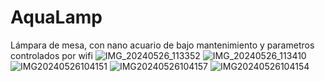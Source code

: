 # AquaLamp
Lámpara de mesa, con nano acuario de bajo mantenimiento y parametros controlados por wifi
![IMG_20240526_113352](https://github.com/dvas3/AquaLamp/assets/118846161/f865ee61-82e0-4f79-bdac-0e1dac502431) ![IMG_20240526_113410](https://github.com/dvas3/AquaLamp/assets/118846161/fdbb7dc3-5eb5-4894-b410-50146d68d723) ![IMG20240526104151](https://github.com/dvas3/AquaLamp/assets/118846161/49d98d51-3a20-451d-81ec-4fa63b8feab2) ![IMG20240526104157](https://github.com/dvas3/AquaLamp/assets/118846161/aba5de10-6135-4e78-808a-6423586d0794) ![IMG20240526104154](https://github.com/dvas3/AquaLamp/assets/118846161/2e01466e-eefd-4583-9581-dc430c545dd1)
